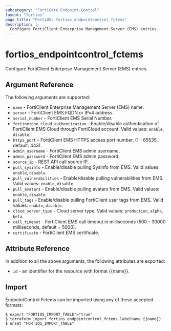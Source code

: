 ```yaml
---
subcategory: "FortiGate Endpoint-Control"
layout: "fortios"
page_title: "FortiOS: fortios_endpointcontrol_fctems"
description: |-
  Configure FortiClient Enterprise Management Server (EMS) entries.
---
```


# fortios_endpointcontrol_fctems
Configure FortiClient Enterprise Management Server (EMS) entries.

## Argument Reference

The following arguments are supported:

* `name` - FortiClient Enterprise Management Server (EMS) name.
* `server` - FortiClient EMS FQDN or IPv4 address.
* `serial_number` - FortiClient EMS Serial Number.
* `fortinetone_cloud_authentication` - Enable/disable authentication of FortiClient EMS Cloud through FortiCloud account. Valid values: `enable`, `disable`.
* `https_port` - FortiClient EMS HTTPS access port number. (1 - 65535, default: 443).
* `admin_username` - FortiClient EMS admin username.
* `admin_password` - FortiClient EMS admin password.
* `source_ip` - REST API call source IP.
* `pull_sysinfo` - Enable/disable pulling SysInfo from EMS. Valid values: `enable`, `disable`.
* `pull_vulnerabilities` - Enable/disable pulling vulnerabilities from EMS. Valid values: `enable`, `disable`.
* `pull_avatars` - Enable/disable pulling avatars from EMS. Valid values: `enable`, `disable`.
* `pull_tags` - Enable/disable pulling FortiClient user tags from EMS. Valid values: `enable`, `disable`.
* `cloud_server_type` - Cloud server type. Valid values: `production`, `alpha`, `beta`.
* `call_timeout` - FortiClient EMS call timeout in milliseconds (500 - 30000 milliseconds, default = 5000).
* `certificate` - FortiClient EMS certificate.


## Attribute Reference

In addition to all the above arguments, the following attributes are exported:
* `id` - an identifier for the resource with format {{name}}.

## Import

EndpointControl Fctems can be imported using any of these accepted formats:
```
$ export "FORTIOS_IMPORT_TABLE"="true"
$ terraform import fortios_endpointcontrol_fctems.labelname {{name}}
$ unset "FORTIOS_IMPORT_TABLE"
```
